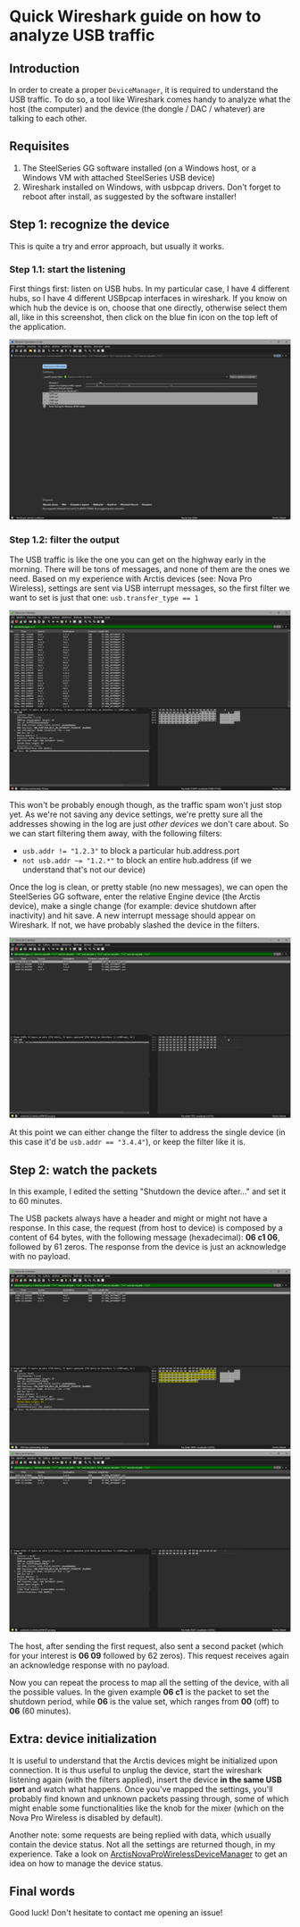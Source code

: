 # Quick Wireshark guide on how to analyze USB traffic

## Introduction

In order to create a proper `DeviceManager`, it is required to understand the USB traffic. To do so, a tool like Wireshark comes handy to analyze what the host (the computer) and the device (the dongle / DAC / whatever) are talking to each other.

## Requisites

1. The SteelSeries GG software installed (on a Windows host, or a Windows VM with attached SteelSeries USB device)
2. Wireshark installed on Windows, with usbpcap drivers. Don't forget to reboot after install, as suggested by the software installer!

## Step 1: recognize the device

This is quite a try and error approach, but usually it works.

### Step 1.1: start the listening

First things first: listen on USB hubs. In my particular case, I have 4 different hubs, so I have 4 different USBpcap interfaces in wireshark. If you know on which hub the device is on, choose that one directly, otherwise select them all, like in this screenshot, then click on the blue fin icon on the top left of the application.

![USBpcap interface selection](img/wireshark_usbpcap_select.png)

### Step 1.2: filter the output

The USB traffic is like the one you can get on the highway early in the morning. There will be tons of messages, and none of them are the ones we need. Based on my experience with Arctis devices (see: Nova Pro Wireless), settings are sent via USB interrupt messages, so the first filter we want to set is just that one: `usb.transfer_type == 1`

![USB interrupt filter](img/wireshark_usb_transfer_type_usb_interrupt.png)

This won't be probably enough though, as the traffic spam won't just stop yet. As we're not saving any device settings, we're pretty sure all the addresses showing in the log are just *other devices* we don't care about. So we can start filtering them away, with the following filters:

- `usb.addr != "1.2.3"` to block a particular hub.address.port
- `not usb.addr ~= "1.2.*"` to block an entire hub.address (if we understand that's not our device)

Once the log is clean, or pretty stable (no new messages), we can open the SteelSeries GG software, enter the relative Engine device (the Arctis device), make a single change (for example: device shutdown after inactivity) and hit save. A new interrupt message should appear on Wireshark. If not, we have probably slashed the device in the filters.

![Device address find](img/wireshark_usb_addr_find.png)

At this point we can either change the filter to address the single device (in this case it'd be `usb.addr == "3.4.4"`), or keep the filter like it is.

## Step 2: watch the packets

In this example, I edited the setting "Shutdown the device after..." and set it to 60 minutes.

The USB packets always have a header and might or might not have a response. In this case, the request (from host to device) is composed by a content of 64 bytes, with the following message (hexadecimal): **06 c1 06**, followed by 61 zeros. The response from the device is just an acknowledge with no payload.

![Request data](img/usb_packet_analysis.png)
![Request data](img/usb_packet_analysis_response_no_data.png)

The host, after sending the first request, also sent a second packet (which for your interest is **06 09** followed by 62 zeros). This request receives again an acknowledge response with no payload.

Now you can repeat the process to map all the setting of the device, with all the possible values. In the given example **06 c1** is the packet to set the shutdown period, while **06** is the value set, which ranges from **00** (off) to **06** (60 minutes).

## Extra: device initialization

It is useful to understand that the Arctis devices might be initialized upon connection. It is thus useful to unplug the device, start the wireshark listening again (with the filters applied), insert the device **in the same USB port** and watch what happens. Once you've mapped the settings, you'll probably find known and unknown packets passing through, some of which might enable some functionalities like the knob for the mixer (which on the Nova Pro Wireless is disabled by default).

Another note: some requests are being replied with data, which usually contain the device status. Not all the settings are returned though, in my experience. Take a look on [ArctisNovaProWirelessDeviceManager](../arctis_manager/devices/device_arctis_nova_pro_wireless.py) to get an idea on how to manage the device status.

## Final words

Good luck! Don't hesitate to contact me opening an issue!
